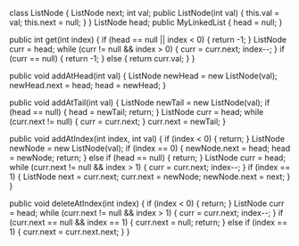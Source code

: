 class ListNode {
    ListNode next;
    int val;
    public ListNode(int val) {
        this.val = val;
        this.next = null;
    }
}
ListNode head;
public MyLinkedList {
    head = null;
}

public int get(int index) {
    if (head == null || index < 0) {
        return -1;
    }
    ListNode curr = head;
    while (curr != null && index > 0) {
        curr = curr.next;
        index--;
    }
    if (curr == null) {
        return -1;
    } else {
        return curr.val;
    }
}

public void addAtHead(int val) {
    ListNode newHead = new ListNode(val);
    newHead.next = head;
    head = newHead;
}

public void addAtTail(int val) {
    ListNode newTail = new ListNode(val);
    if (head == null) {
        head = newTail;
        return;
    }
    ListNode curr = head;
    while (curr.next != null) {
        curr = curr.next;
    }
    curr.next = newTail;
}

public void addAtIndex(int index, int val) {
    if (index < 0) {
        return;
    }
    ListNode newNode = new ListNode(val);
    if (index == 0) {
        newNode.next = head;
        head = newNode;
        return;
    } else if (head == null) {
        return;
    }
    ListNode curr = head;
    while (curr.next != null && index > 1) {
        curr = curr.next;
        index--;
    }
    if (index == 1) {
        ListNode next = curr.next;
        curr.next = newNode;
        newNode.next = next;
    }
}

public void deleteAtIndex(int index) {
    if (index < 0) {
        return;
    }
    ListNode curr = head;
    while (curr.next != null && index > 1) {
        curr = curr.next;
        index--;
    }
    if (curr.next == null && index == 1) {
        curr.next = null;
        return;
    } else if (index == 1) {
        curr.next = curr.next.next;
    }
}
